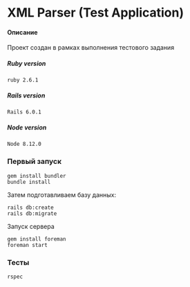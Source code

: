 # XML Parser (Test Application)

#### Описание

Проект создан в рамках выполнения тестового задания

##### Ruby version
```
ruby 2.6.1
```

##### Rails version
```
Rails 6.0.1
```

##### Node version
```
Node 8.12.0
```

### Первый запуск
```
gem install bundler
bundle install
```

Затем подготавливаем базу данных:

```
rails db:create
rails db:migrate
```

Запуск сервера

```
gem install foreman
foreman start
```

### Тесты
```
rspec
```
